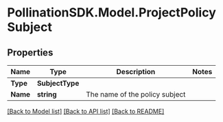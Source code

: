 
# PollinationSDK.Model.ProjectPolicySubject

## Properties

Name | Type | Description | Notes
------------ | ------------- | ------------- | -------------
**Type** | **SubjectType** |  | 
**Name** | **string** | The name of the policy subject | 

[[Back to Model list]](../README.md#documentation-for-models)
[[Back to API list]](../README.md#documentation-for-api-endpoints)
[[Back to README]](../README.md)

